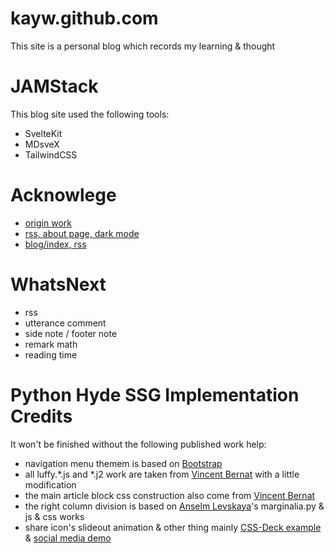 kayw.github.com
==============

This site is a personal blog which records my learning & thought

# JAMStack

This blog site used the following tools:

- SvelteKit
- MDsveX
- TailwindCSS

# Acknowlege

- [origin work](https://megzari.com/)
- [rss, about page, dark mode](https://github.com/elianiva/elianiva.my.id)
- [blog/index, rss](https://github.com/navneetsharmaui/sveltekit-blog)

# WhatsNext

- rss
- utterance comment
- side note / footer note
- remark math
- reading time

# Python Hyde SSG Implementation Credits

It won't be finished without the following published work help:

- navigation menu themem is based on [Bootstrap][bootstrap]
- all luffy.\*.js and \*.j2 work are taken from [Vincent Bernat][vincent bernat] with a little modification
- the main article block css construction also come from [Vincent Bernat][vincent bernat]
- the right column division is based on [Anselm Levskaya][anselm levskaya]'s marginalia.py & js & css works
- share icon's slideout animation & other thing mainly [CSS-Deck example][share-work1] & [social media demo][share-work2]

[bootstrap]: http://twitter.github.com/bootstrap/
[vincent bernat]: http://vincent.bernat.im/
[anselm levskaya]: http://ontologicalwarfare.com/
[share-work1]: http://cssdeck.com/labs/css-social-share-button/
[share-work2]: http://www.webtutorialplus.com/elegant-social-media-menu-with-css/
